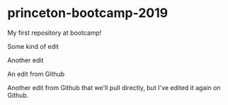 # princeton-bootcamp-2019
My first repository at bootcamp!


Some kind of edit


Another edit

An edit from Github

Another edit from Github that we'll pull directly, but I've edited it again on Github.
